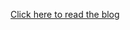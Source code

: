 [Click here to read the blog](https://blog.invidelabs.com/how-to-code-your-developer-portfolio-using-html-and-css/)
